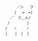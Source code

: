              ／＞　 フ
            | 　=　=| 
          ／` ミ＿xノ 
         /　　　　 |
        /　 ヽ　　 ﾉ
        │　　|　|　|
